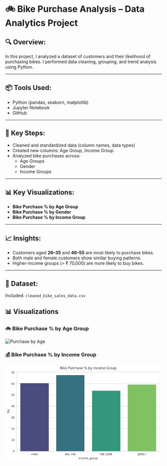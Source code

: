 # 🚲 Bike Purchase Analysis – Data Analytics Project

## 🔍 Overview:
In this project, I analyzed a dataset of customers and their likelihood of purchasing bikes. I performed data cleaning, grouping, and trend analysis using Python.

---

## 📦 Tools Used:
- Python (pandas, seaborn, matplotlib)
- Jupyter Notebook
- GitHub

---

## 🧹 Key Steps:
- Cleaned and standardized data (column names, data types)
- Created new columns: Age Group, Income Group
- Analyzed bike purchases across:
  - Age Groups
  - Gender
  - Income Groups

---

## 📊 Key Visualizations:
- **Bike Purchase % by Age Group**
- **Bike Purchase % by Gender**
- **Bike Purchase % by Income Group**

---

## 📈 Insights:
- Customers aged **26–35** and **46–55** are most likely to purchase bikes.
- Both male and female customers show similar buying patterns.
- Higher-income groups (> ₹ 70,000) are more likely to buy bikes.

---

## 📁 Dataset:
Included: `cleaned_bike_sales_data.csv`
## 📊 Visualizations

### 🚲 Bike Purchase % by Age Group
![Purchase by Age](bike_by_age.png)

### 💰 Bike Purchase % by Income Group
![Purchase by Income](bike_purchase_by_income.png)



